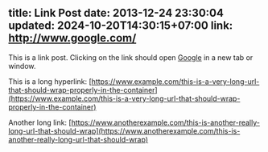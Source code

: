 title: Link Post
date: 2013-12-24 23:30:04
updated: 2024-10-20T14:30:15+07:00
link: http://www.google.com/
---

This is a link post. Clicking on the link should open [Google](http://www.google.com/) in a new tab or window.

This is a long hyperlink: [https://www.example.com/this-is-a-very-long-url-that-should-wrap-properly-in-the-container](https://www.example.com/this-is-a-very-long-url-that-should-wrap-properly-in-the-container)

Another long link: [https://www.anotherexample.com/this-is-another-really-long-url-that-should-wrap](https://www.anotherexample.com/this-is-another-really-long-url-that-should-wrap)